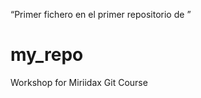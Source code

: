
“Primer fichero en el primer repositorio de <Enrique Gamas Bermejo>”

# my_repo

Workshop for Miriidax Git Course
